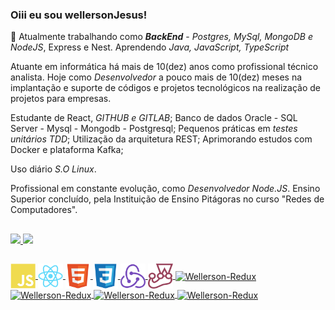 ### Oiii eu sou wellersonJesus!

🔭 Atualmente trabalhando como ***BackEnd*** - *Postgres, MySql, MongoDB e NodeJS*, Express e Nest. Aprendendo *Java, JavaScript, TypeScript*

Atuante em informática há mais de 10(dez) anos como profissional técnico analista. Hoje como *Desenvolvedor* a pouco mais de 10(dez) meses na implantação e suporte de códigos e projetos tecnológicos na realização de projetos para empresas.

Estudante de React, *GITHUB e GITLAB*; Banco de dados Oracle - SQL Server - Mysql - Mongodb - Postgresql; Pequenos práticas em *testes unitários TDD*; Utilização da arquitetura REST; Aprimorando estudos com Docker e plataforma Kafka; 

Uso diário *S.O Linux*.

Profissional em constante evolução, como *Desenvolvedor Node.JS*. Ensino Superior concluído, pela Instituição de Ensino Pitágoras no curso "Redes de Computadores".

##

<div>
  <a href="https://github.com/wellersonjesus">
  <img height="180em" src="https://github-readme-stats.vercel.app/api?username=wellersonjesus&theme=gruvbox&show_icons=true"/>
  <img height="180em" src="https://github-readme-stats.vercel.app/api/top-langs/?username=wellersonjesus&layout=compact&langs_count=7&theme=gruvbox"/>
</div>
  
 ##

<div style="display: inline_block">
    <img align="center" alt="Wellerson-Js" height="40" width="40" src="https://raw.githubusercontent.com/devicons/devicon/master/icons/javascript/javascript-plain.svg">
    <img align="center" alt="Wellerson-React" height="40" width="40" src="https://raw.githubusercontent.com/devicons/devicon/master/icons/react/react-original.svg">
    <img align="center" alt="Wellerson-HTML" height="40" width="40" src="https://raw.githubusercontent.com/devicons/devicon/master/icons/html5/html5-original.svg">
    <img align="center" alt="Wellerson-CSS" height="40" width="40" src="https://raw.githubusercontent.com/devicons/devicon/master/icons/css3/css3-original.svg">
    <img align="center" alt="Wellerson-Redux" height="40" width="40" src="https://github.com/devicons/devicon/blob/master/icons/redux/redux-original.svg">
    <img align="center" alt="Wellerson-Redux" height="40" width="40" src="https://github.com/devicons/devicon/blob/master/icons/jest/jest-plain.svg">
    <img align="center" alt="Wellerson-Redux" height="40" width="40" src="https://cdn.jsdelivr.net/gh/devicons/devicon/icons/bootstrap/bootstrap-plain.svg">
    <img align="center" alt="Wellerson-Redux" height="40" width="40" src="https://cdn.jsdelivr.net/gh/devicons/devicon/icons/mysql/mysql-original-wordmark.svg">
    <img align="center" alt="Wellerson-Redux" height="40" width="40" src="https://cdn.jsdelivr.net/gh/devicons/devicon/icons/nodejs/nodejs-original-wordmark.svg">
    <img align="center" alt="Wellerson-Redux" height="40" width="40" src="https://cdn.jsdelivr.net/gh/devicons/devicon/icons/java/java-original-wordmark.svg">
</div>
  
